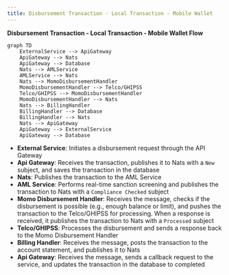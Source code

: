 ```yaml
---
title: Disbursement Transaction - Local Transaction - Mobile Wallet
---
```

**Disbursement Transaction - Local Transaction - Mobile Wallet Flow**

``` mermaid
graph TD
    ExternalService --> ApiGateway
    ApiGateway --> Nats
    ApiGateway --> Database
    Nats --> AMLService
    AMLService --> Nats
    Nats --> MomoDisbursementHandler
    MomoDisbursementHandler --> Telco/GHIPSS
    Telco/GHIPSS --> MomoDisbursementHandler
    MomoDisbursementHandler --> Nats
    Nats --> BillingHandler
    BillingHandler --> Database
    BillingHandler --> Nats
    Nats --> ApiGateway
    ApiGateway --> ExternalService
    ApiGateway --> Database
```

- **External Service**: Initiates a disbursement request through the API Gateway
- **Api Gateway**: Receives the transaction, publishes it to Nats with a `New` subject, and saves the transaction in the database
- **Nats**: Publishes the transaction to the AML Service
- **AML Service**: Performs real-time sanction screening and publishes the transaction to Nats with a `Compliance Checked` subject
- **Momo Disbursement Handler**: Receives the message, checks if the disbursement is possible (e.g., enough balance or limit), and pushes the transaction to the Telco/GHIPSS for processing. When a response is received, it publishes the transaction to Nats with a `Processed` subject
- **Telco/GHIPSS**: Processes the disbursement and sends a response back to the Momo Disbursement Handler
- **Billing Handler**: Receives the message, posts the transaction to the account statement, and publishes it to Nats
- **Api Gateway**: Receives the message, sends a callback request to the service, and updates the transaction in the database to completed
